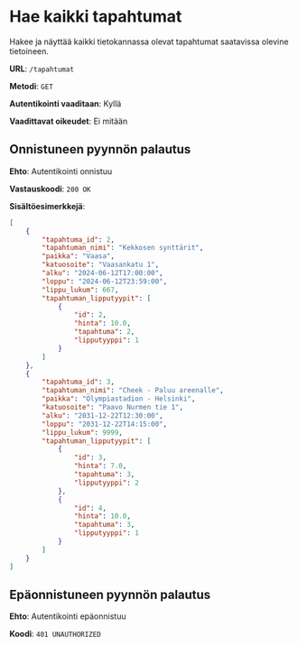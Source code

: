 # Hae kaikki tapahtumat

Hakee ja näyttää kaikki tietokannassa olevat tapahtumat saatavissa olevine tietoineen.

__URL__: `/tapahtumat`

__Metodi__: `GET`

__Autentikointi vaaditaan__: Kyllä

__Vaadittavat oikeudet__: Ei mitään

## Onnistuneen pyynnön palautus

__Ehto__: Autentikointi onnistuu

__Vastauskoodi__: `200 OK`

__Sisältöesimerkkejä__:

```json
[
    {
        "tapahtuma_id": 2,
        "tapahtuman_nimi": "Kekkosen synttärit",
        "paikka": "Vaasa",
        "katuosoite": "Vaasankatu 1",
        "alku": "2024-06-12T17:00:00",
        "loppu": "2024-06-12T23:59:00",
        "lippu_lukum": 667,
        "tapahtuman_lipputyypit": [
            {
                "id": 2,
                "hinta": 10.0,
                "tapahtuma": 2,
                "lipputyyppi": 1
            }
        ]
    },
    {
        "tapahtuma_id": 3,
        "tapahtuman_nimi": "Cheek - Paluu areenalle",
        "paikka": "Olympiastadion - Helsinki",
        "katuosoite": "Paavo Nurmen tie 1",
        "alku": "2031-12-22T12:30:00",
        "loppu": "2031-12-22T14:15:00",
        "lippu_lukum": 9999,
        "tapahtuman_lipputyypit": [
            {
                "id": 3,
                "hinta": 7.0,
                "tapahtuma": 3,
                "lipputyyppi": 2
            },
            {
                "id": 4,
                "hinta": 10.0,
                "tapahtuma": 3,
                "lipputyyppi": 1
            }
        ]
    }
]
```

## Epäonnistuneen pyynnön palautus

__Ehto__: Autentikointi epäonnistuu

__Koodi__: `401 UNAUTHORIZED`
